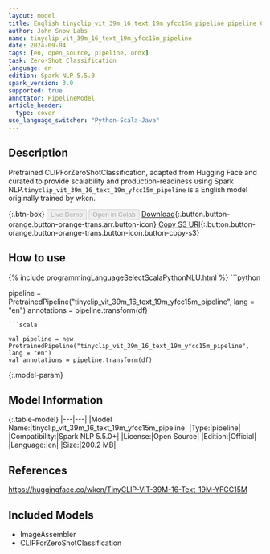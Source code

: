 ```yaml
---
layout: model
title: English tinyclip_vit_39m_16_text_19m_yfcc15m_pipeline pipeline CLIPForZeroShotClassification from wkcn
author: John Snow Labs
name: tinyclip_vit_39m_16_text_19m_yfcc15m_pipeline
date: 2024-09-04
tags: [en, open_source, pipeline, onnx]
task: Zero-Shot Classification
language: en
edition: Spark NLP 5.5.0
spark_version: 3.0
supported: true
annotator: PipelineModel
article_header:
  type: cover
use_language_switcher: "Python-Scala-Java"
---
```


## Description

Pretrained CLIPForZeroShotClassification, adapted from Hugging Face and curated to provide scalability and production-readiness using Spark NLP.`tinyclip_vit_39m_16_text_19m_yfcc15m_pipeline` is a English model originally trained by wkcn.

{:.btn-box}
<button class="button button-orange" disabled>Live Demo</button>
<button class="button button-orange" disabled>Open in Colab</button>
[Download](https://s3.amazonaws.com/auxdata.johnsnowlabs.com/public/models/tinyclip_vit_39m_16_text_19m_yfcc15m_pipeline_en_5.5.0_3.0_1725492113220.zip){:.button.button-orange.button-orange-trans.arr.button-icon}
[Copy S3 URI](s3://auxdata.johnsnowlabs.com/public/models/tinyclip_vit_39m_16_text_19m_yfcc15m_pipeline_en_5.5.0_3.0_1725492113220.zip){:.button.button-orange.button-orange-trans.button-icon.button-copy-s3}

## How to use



<div class="tabs-box" markdown="1">
{% include programmingLanguageSelectScalaPythonNLU.html %}
```python

pipeline = PretrainedPipeline("tinyclip_vit_39m_16_text_19m_yfcc15m_pipeline", lang = "en")
annotations =  pipeline.transform(df)   

```
```scala

val pipeline = new PretrainedPipeline("tinyclip_vit_39m_16_text_19m_yfcc15m_pipeline", lang = "en")
val annotations = pipeline.transform(df)

```
</div>

{:.model-param}
## Model Information

{:.table-model}
|---|---|
|Model Name:|tinyclip_vit_39m_16_text_19m_yfcc15m_pipeline|
|Type:|pipeline|
|Compatibility:|Spark NLP 5.5.0+|
|License:|Open Source|
|Edition:|Official|
|Language:|en|
|Size:|200.2 MB|

## References

https://huggingface.co/wkcn/TinyCLIP-ViT-39M-16-Text-19M-YFCC15M

## Included Models

- ImageAssembler
- CLIPForZeroShotClassification